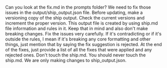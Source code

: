 Can you look at the fix.md in the prompts folder? We need to fix those issues in the output/ship_output.json file. Before updating, make a versioning copy of the ship output. Check the current versions and increment the proper version. This output file is created by using ship.md file information and rules in it. Keep that in mind and also don't make breaking changes. Fix the issues very carefully. If it's contradicting or if it's outside the rules, I mean if it's breaking any core formatting and other things, just mention that by saying the fix suggestion is rejected. At the end of the fixes, just provide a list of all the fixes that were applied and any rejected ones. Don't touch the ship.md. You should never touch the ship.md. We are only making changes to ship_output.json.
